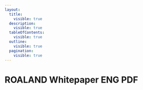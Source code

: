 ```yaml
---
layout:
  title:
    visible: true
  description:
    visible: true
  tableOfContents:
    visible: true
  outline:
    visible: true
  pagination:
    visible: true
---
```


# ROALAND Whitepaper ENG PDF

<figure><object data="../.gitbook\assets\ROALAND_Whitepaper_ENG.pdf" type="application/pdf" alt=""><figcaption></figcaption></figure>
